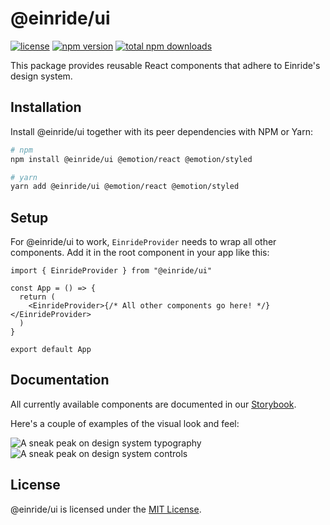 # @einride/ui

[![license](https://img.shields.io/npm/l/@einride/ui.svg)](https://github.com/einride/ui/blob/master/LICENSE) [![npm version](https://img.shields.io/npm/v/@einride/ui.svg)](https://www.npmjs.com/package/@einride/ui) [![total npm downloads](https://img.shields.io/npm/dt/@einride/ui.svg)](https://www.npmjs.com/package/@einride/ui)

This package provides reusable React components that adhere to Einride's design system.

## Installation

Install @einride/ui together with its peer dependencies with NPM or Yarn:

```bash
# npm
npm install @einride/ui @emotion/react @emotion/styled

# yarn
yarn add @einride/ui @emotion/react @emotion/styled
```

## Setup

For @einride/ui to work, `EinrideProvider` needs to wrap all other components. Add it in the root component in your app like this:

```tsx
import { EinrideProvider } from "@einride/ui"

const App = () => {
  return (
    <EinrideProvider>{/* All other components go here! */}</EinrideProvider>
  )
}

export default App
```

## Documentation

All currently available components are documented in our [Storybook](https://master--606dcc0a2208ee00215fb2d9.chromatic.com/).

Here's a couple of examples of the visual look and feel:

![A sneak peak on design system typography](https://i.ibb.co/FX6bSJ2/sneakpeak-typography.jpg)
![A sneak peak on design system controls](https://i.ibb.co/wLR7bhb/sneakpeak-controls.jpg)

## License

@einride/ui is licensed under the [MIT License](LICENSE).
